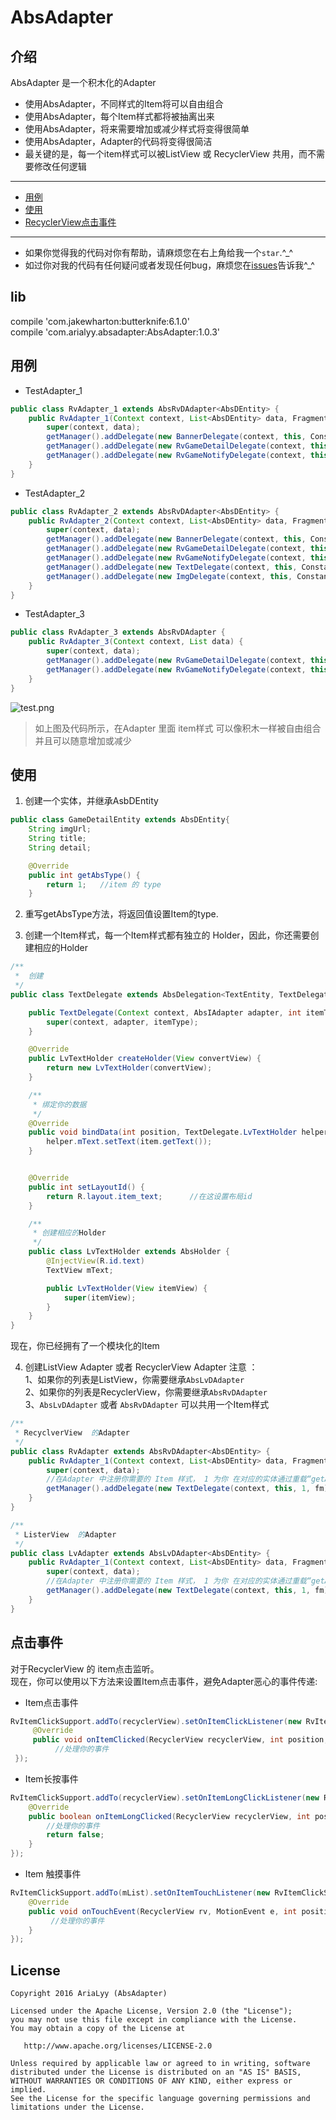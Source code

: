 # AbsAdapter

## 介绍
AbsAdapter 是一个积木化的Adapter </br>

* 使用AbsAdapter，不同样式的Item将可以自由组合
* 使用AbsAdapter，每个Item样式都将被抽离出来
* 使用AbsAdapter，将来需要增加或减少样式将变得很简单
* 使用AbsAdapter，Adapter的代码将变得很简洁
* 最关键的是，每一个item样式可以被ListView 或 RecyclerView 共用，而不需要修改任何逻辑

----
- [用例](#用例)
- [使用](#使用)
- [RecyclerView点击事件](#点击事件)

----
* 如果你觉得我的代码对你有帮助，请麻烦您在右上角给我一个`star`.^_^
* 如过你对我的代码有任何疑问或者发现任何bug，麻烦您在[issues](https://github.com/AriaLyy/AbsAdapter/issues)告诉我^_^

## lib
compile 'com.jakewharton:butterknife:6.1.0' </br>
compile 'com.arialyy.absadapter:AbsAdapter:1.0.3'

## 用例

* TestAdapter_1
```java
public class RvAdapter_1 extends AbsRvDAdapter<AbsDEntity> {
    public RvAdapter_1(Context context, List<AbsDEntity> data, FragmentManager fm) {
        super(context, data);
        getManager().addDelegate(new BannerDelegate(context, this, Constance.ADAPTER_TYPE.TYPE_BANNER, fm));
        getManager().addDelegate(new RvGameDetailDelegate(context, this, Constance.ADAPTER_TYPE.TYPE_GAME_DETAIL));
        getManager().addDelegate(new RvGameNotifyDelegate(context, this, Constance.ADAPTER_TYPE.TYPE_NOTIFY));
    }
}
```

* TestAdapter_2
```java
public class RvAdapter_2 extends AbsRvDAdapter<AbsDEntity> {
    public RvAdapter_2(Context context, List<AbsDEntity> data, FragmentManager fm) {
        super(context, data);
        getManager().addDelegate(new BannerDelegate(context, this, Constance.ADAPTER_TYPE.TYPE_BANNER, fm));
        getManager().addDelegate(new RvGameDetailDelegate(context, this, Constance.ADAPTER_TYPE.TYPE_GAME_DETAIL));
        getManager().addDelegate(new RvGameNotifyDelegate(context, this, Constance.ADAPTER_TYPE.TYPE_NOTIFY));
        getManager().addDelegate(new TextDelegate(context, this, Constance.ADAPTER_TYPE.TYPE_TEXT));
        getManager().addDelegate(new ImgDelegate(context, this, Constance.ADAPTER_TYPE.TYPE_IMG));
    }
}
```

* TestAdapter_3
```java
public class RvAdapter_3 extends AbsRvDAdapter {
    public RvAdapter_3(Context context, List data) {
        super(context, data);
        getManager().addDelegate(new RvGameDetailDelegate(context, this, Constance.ADAPTER_TYPE.TYPE_GAME_DETAIL));
        getManager().addDelegate(new RvGameNotifyDelegate(context, this, Constance.ADAPTER_TYPE.TYPE_NOTIFY));
    }
}
```
![test.png](https://github.com/AriaLyy/AbsAdapter/blob/master/img/img.png)

> 如上图及代码所示，在Adapter 里面 item样式 可以像积木一样被自由组合并且可以随意增加或减少

## 使用
1. 创建一个实体，并继承AsbDEntity
```java
public class GameDetailEntity extends AbsDEntity{
    String imgUrl;
    String title;
    String detail;

    @Override
    public int getAbsType() {
        return 1;   //item 的 type
    }
```
2. 重写getAbsType方法，将返回值设置Item的type.

3. 创建一个Item样式，每一个Item样式都有独立的 Holder，因此，你还需要创建相应的Holder

```java
/**
 *  创建
 */
public class TextDelegate extends AbsDelegation<TextEntity, TextDelegate.LvTextHolder> {

    public TextDelegate(Context context, AbsIAdapter adapter, int itemType) {
        super(context, adapter, itemType);
    }

    @Override
    public LvTextHolder createHolder(View convertView) {
        return new LvTextHolder(convertView);
    }

    /**
     * 绑定你的数据
     */
    @Override
    public void bindData(int position, TextDelegate.LvTextHolder helper, TextEntity item) {
        helper.mText.setText(item.getText());
    }


    @Override
    public int setLayoutId() {
        return R.layout.item_text;      //在这设置布局id
    }

    /**
     * 创建相应的Holder
     */
    public class LvTextHolder extends AbsHolder {
        @InjectView(R.id.text)
        TextView mText;

        public LvTextHolder(View itemView) {
            super(itemView);
        }
    }
}
```

现在，你已经拥有了一个模块化的Item

4. 创建ListView Adapter 或者 RecyclerView Adapter
注意 ：</br>
1、如果你的列表是ListView，你需要继承`AbsLvDAdapter` </br>
2、如果你的列表是RecyclerView，你需要继承`AbsRvDAdapter` </br>
3、`AbsLvDAdapter` 或者 `AbsRvDAdapter` 可以共用一个Item样式

```java
/**
 * RecyclverView  的Adapter
 */
public class RvAdapter extends AbsRvDAdapter<AbsDEntity> {
    public RvAdapter_1(Context context, List<AbsDEntity> data, FragmentManager fm) {
        super(context, data);
        //在Adapter 中注册你需要的 Item 样式， 1 为你 在对应的实体通过重载“getAbsType”设置的参数
        getManager().addDelegate(new TextDelegate(context, this, 1, fm));
    }
}
```

```java
/**
 * ListerView  的Adapter
 */
public class LvAdapter extends AbsLvDAdapter<AbsDEntity> {
    public RvAdapter_1(Context context, List<AbsDEntity> data, FragmentManager fm) {
        super(context, data);
        //在Adapter 中注册你需要的 Item 样式， 1 为你 在对应的实体通过重载“getAbsType”设置的参数
        getManager().addDelegate(new TextDelegate(context, this, 1, fm));
    }
}
```

## 点击事件
对于RecyclerView 的 item点击监听。</br>
现在，你可以使用以下方法来设置Item点击事件，避免Adapter恶心的事件传递:</br>

* Item点击事件

```java
RvItemClickSupport.addTo(recyclerView).setOnItemClickListener(new RvItemClickSupport.OnItemClickListener() {
     @Override
     public void onItemClicked(RecyclerView recyclerView, int position, View v) {
          //处理你的事件
 });
```

* Item长按事件

```java
RvItemClickSupport.addTo(recyclerView).setOnItemLongClickListener(new RvItemClickSupport.OnItemLongClickListener() {
    @Override
    public boolean onItemLongClicked(RecyclerView recyclerView, int position, View v) {
        //处理你的事件
        return false;
    }
});
```

* Item 触摸事件

```java
RvItemClickSupport.addTo(mList).setOnItemTouchListener(new RvItemClickSupport.OnItemTouchListener() {
    @Override
    public void onTouchEvent(RecyclerView rv, MotionEvent e, int position, View v) {
         //处理你的事件
    }
});
```

## License

    Copyright 2016 AriaLyy (AbsAdapter)

    Licensed under the Apache License, Version 2.0 (the "License");
    you may not use this file except in compliance with the License.
    You may obtain a copy of the License at

       http://www.apache.org/licenses/LICENSE-2.0

    Unless required by applicable law or agreed to in writing, software
    distributed under the License is distributed on an "AS IS" BASIS,
    WITHOUT WARRANTIES OR CONDITIONS OF ANY KIND, either express or implied.
    See the License for the specific language governing permissions and
    limitations under the License.
